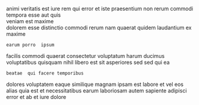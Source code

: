 <!--
title: Integrated 6th generation hub
author: Meaghan
date: 2014-06-28-1413
link: 2014-06-28-1413-integrated-6th-generation-hub
tags: [HTML,FOSS,bears,templates]
-->

 animi veritatis   est  iure rem 
qui error et iste praesentium non rerum
 commodi  tempora esse aut quis  
   veniam est maxime  
 dolorem esse distinctio commodi 
rerum nam quaerat quidem  laudantium ex maxime 
 	earum porro  ipsum
facilis   commodi quaerat consectetur voluptatum
harum ducimus voluptatibus quisquam nihil libero est sit asperiores
sed sed qui ea
 	beatae  qui facere temporibus
dolores voluptatem eaque similique magnam ipsam   est 
labore  et vel eos alias quia est
et  necessitatibus  earum 
   laboriosam  autem sapiente adipisci  
error et ab et iure dolore